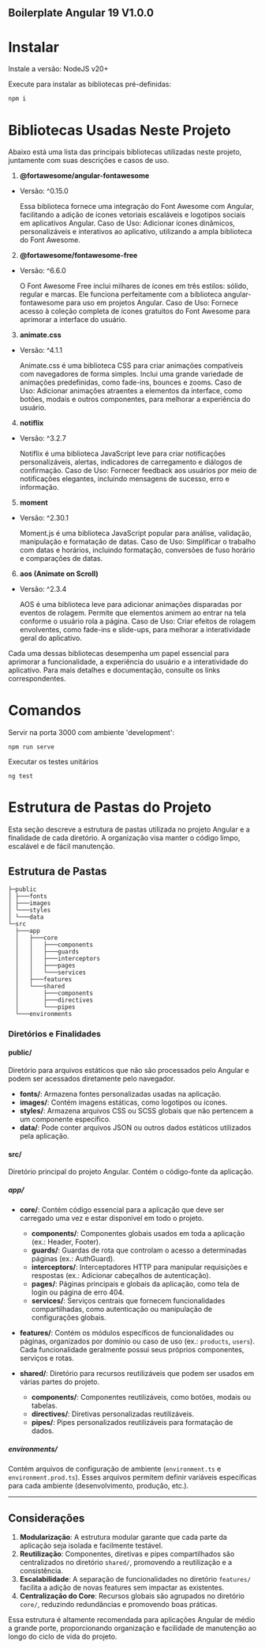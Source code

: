## Boilerplate Angular 19  V1.0.0

# Instalar

Instale a versão: NodeJS v20+

Execute para instalar as bibliotecas pré-definidas:
```
npm i
```

# Bibliotecas Usadas Neste Projeto
Abaixo está uma lista das principais bibliotecas utilizadas neste projeto, juntamente com suas descrições e casos de uso.

1. <b>@fortawesome/angular-fontawesome</b>
- Versão: ^0.15.0

  Essa biblioteca fornece uma integração do Font Awesome com Angular, facilitando a adição de ícones vetoriais escaláveis e logotipos sociais em aplicativos Angular.
  Caso de Uso: Adicionar ícones dinâmicos, personalizáveis e interativos ao aplicativo, utilizando a ampla biblioteca do Font Awesome.

2. <b>@fortawesome/fontawesome-free</b>
- Versão: ^6.6.0

  O Font Awesome Free inclui milhares de ícones em três estilos: sólido, regular e marcas. Ele funciona perfeitamente com a biblioteca angular-fontawesome para uso em projetos Angular.
  Caso de Uso: Fornece acesso à coleção completa de ícones gratuitos do Font Awesome para aprimorar a interface do usuário.

3. <b>animate.css</b>
- Versão: ^4.1.1

  Animate.css é uma biblioteca CSS para criar animações compatíveis com navegadores de forma simples. Inclui uma grande variedade de animações predefinidas, como fade-ins, bounces e zooms.
  Caso de Uso: Adicionar animações atraentes a elementos da interface, como botões, modais e outros componentes, para melhorar a experiência do usuário.

4. <b>notiflix</b>
- Versão: ^3.2.7

  Notiflix é uma biblioteca JavaScript leve para criar notificações personalizáveis, alertas, indicadores de carregamento e diálogos de confirmação.
  Caso de Uso: Fornecer feedback aos usuários por meio de notificações elegantes, incluindo mensagens de sucesso, erro e informação.

5. <b>moment</b>
- Versão: ^2.30.1

  Moment.js é uma biblioteca JavaScript popular para análise, validação, manipulação e formatação de datas.
  Caso de Uso: Simplificar o trabalho com datas e horários, incluindo formatação, conversões de fuso horário e comparações de datas.

6. <b>aos (Animate on Scroll)</b>
- Versão: ^2.3.4

  AOS é uma biblioteca leve para adicionar animações disparadas por eventos de rolagem. Permite que elementos animem ao entrar na tela conforme o usuário rola a página.
  Caso de Uso: Criar efeitos de rolagem envolventes, como fade-ins e slide-ups, para melhorar a interatividade geral do aplicativo.

Cada uma dessas bibliotecas desempenha um papel essencial para aprimorar a funcionalidade, a experiência do usuário e a interatividade do aplicativo. Para mais detalhes e documentação, consulte os links correspondentes.



# Comandos

Servir na porta 3000 com ambiente 'development':
```
npm run serve
```

Executar os testes unitários
```
ng test
```


# Estrutura de Pastas do Projeto

Esta seção descreve a estrutura de pastas utilizada no projeto Angular e a finalidade de cada diretório. A organização visa manter o código limpo, escalável e de fácil manutenção.

## Estrutura de Pastas

```
├─public
│ ├───fonts
│ ├───images
│ └───styles
│ └───data
└─src
  ├───app
  │   ├───core
  │   │   ├───components
  │   │   ├───guards
  │   │   ├───interceptors
  │   │   ├───pages
  │   │   └───services
  │   ├───features
  │   └───shared
  │       ├───components
  │       ├───directives
  │       └───pipes
  └───environments
```

### Diretórios e Finalidades

#### **public/**
Diretório para arquivos estáticos que não são processados pelo Angular e podem ser acessados diretamente pelo navegador.
- **fonts/**: Armazena fontes personalizadas usadas na aplicação.
- **images/**: Contém imagens estáticas, como logotipos ou ícones.
- **styles/**: Armazena arquivos CSS ou SCSS globais que não pertencem a um componente específico.
- **data/**: Pode conter arquivos JSON ou outros dados estáticos utilizados pela aplicação.

#### **src/**
Diretório principal do projeto Angular. Contém o código-fonte da aplicação.

##### **app/**
- **core/**:
  Contém código essencial para a aplicação que deve ser carregado uma vez e estar disponível em todo o projeto.
  - **components/**: Componentes globais usados em toda a aplicação (ex.: Header, Footer).
  - **guards/**: Guardas de rota que controlam o acesso a determinadas páginas (ex.: AuthGuard).
  - **interceptors/**: Interceptadores HTTP para manipular requisições e respostas (ex.: Adicionar cabeçalhos de autenticação).
  - **pages/**: Páginas principais e globais da aplicação, como tela de login ou página de erro 404.
  - **services/**: Serviços centrais que fornecem funcionalidades compartilhadas, como autenticação ou manipulação de configurações globais.

- **features/**:
  Contém os módulos específicos de funcionalidades ou páginas, organizados por domínio ou caso de uso (ex.: `products`, `users`). Cada funcionalidade geralmente possui seus próprios componentes, serviços e rotas.

- **shared/**:
  Diretório para recursos reutilizáveis que podem ser usados em várias partes do projeto.
  - **components/**: Componentes reutilizáveis, como botões, modais ou tabelas.
  - **directives/**: Diretivas personalizadas reutilizáveis.
  - **pipes/**: Pipes personalizados reutilizáveis para formatação de dados.

##### **environments/**
Contém arquivos de configuração de ambiente (`environment.ts` e `environment.prod.ts`). Esses arquivos permitem definir variáveis específicas para cada ambiente (desenvolvimento, produção, etc.).

---

## Considerações
1. **Modularização**: A estrutura modular garante que cada parte da aplicação seja isolada e facilmente testável.
2. **Reutilização**: Componentes, diretivas e pipes compartilhados são centralizados no diretório `shared/`, promovendo a reutilização e a consistência.
3. **Escalabilidade**: A separação de funcionalidades no diretório `features/` facilita a adição de novas features sem impactar as existentes.
4. **Centralização do Core**: Recursos globais são agrupados no diretório `core/`, reduzindo redundâncias e promovendo boas práticas.

Essa estrutura é altamente recomendada para aplicações Angular de médio a grande porte, proporcionando organização e facilidade de manutenção ao longo do ciclo de vida do projeto.
